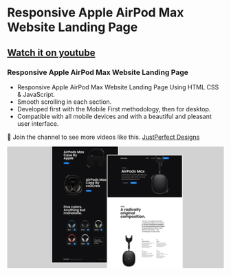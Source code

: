 # Responsive Apple AirPod Max Website Landing Page

## [Watch it on youtube](https://youtu.be/QStzfcpcUWQ)

### Responsive Apple AirPod Max Website Landing Page

- Responsive Apple AirPod Max Website Landing Page Using HTML CSS & JavaScript.
- Smooth scrolling in each section.
- Developed first with the Mobile First methodology, then for desktop.
- Compatible with all mobile devices and with a beautiful and pleasant user interface.

💙 Join the channel to see more videos like this. [JustPerfect Designs](https://www.youtube.com/c/Justperfectdesigns)

![preview img](/preview.jpg)
